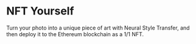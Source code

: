 # NFT Yourself

Turn your photo into a unique piece of art with Neural Style Transfer, and then deploy it to the Ethereum blockchain as a 1/1 NFT.
